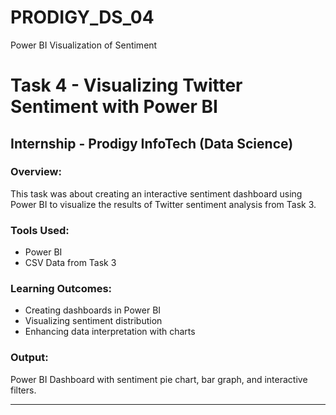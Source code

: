 # PRODIGY_DS_04
Power BI Visualization of Sentiment


# Task 4 - Visualizing Twitter Sentiment with Power BI

## Internship - Prodigy InfoTech (Data Science)

### Overview:
This task was about creating an interactive sentiment dashboard using Power BI to visualize the results of Twitter sentiment analysis from Task 3.

### Tools Used:
- Power BI
- CSV Data from Task 3

### Learning Outcomes:
- Creating dashboards in Power BI
- Visualizing sentiment distribution
- Enhancing data interpretation with charts

### Output:
Power BI Dashboard with sentiment pie chart, bar graph, and interactive filters.

---
